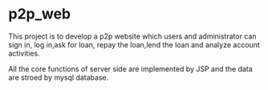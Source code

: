 # p2p_web
This project is to develop a p2p website which users and administrator can sign in, log in,ask for loan, repay the loan,lend the loan and analyze account activities.

All the core functions of server side are implemented by JSP and the data are stroed by mysql database.

